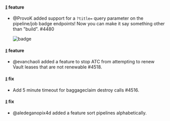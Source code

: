 #### <sub><sup><a name="v560-note-4480" href="#v560-note-4480">:link:</a></sup></sub> feature

* @ProvoK added support for a `?title=` query parameter on the pipeline/job
  badge endpoints! Now you can make it say something other than "build". #4480

  ![badge](https://ci.concourse-ci.org/api/v1/teams/main/pipelines/concourse/badge?title=check%20it%20out)

#### <sub><sup><a name="v561-note-4518" href="#v561-note-4518">:link:</a></sup></sub> feature

* @evanchaoli added a feature to stop ATC from attempting to renew Vault leases that are not renewable #4518.

#### <sub><sup><a name="v561-note-4516" href="#v561-note-4516">:link:</a></sup></sub> fix

* Add 5 minute timeout for baggageclaim destroy calls #4516.

#### <sub><sup><a name="v561-note-4334" href="#v561-note-4334">:link:</a></sup></sub> fix

* @aledeganopix4d added a feature sort pipelines alphabetically.
